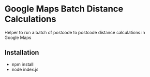 # Google Maps Batch Distance Calculations

Helper to run a batch of postcode to postcode distance calculations in Google Maps

## Installation

- npm install
- node index.js
